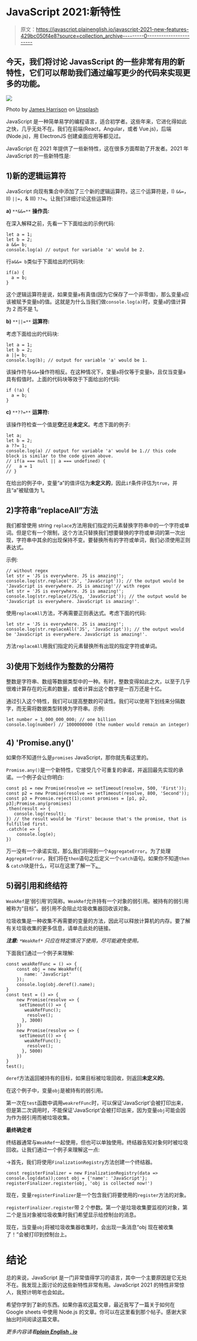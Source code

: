 # JavaScript 2021:新特性

> 原文：<https://javascript.plainenglish.io/javascript-2021-new-features-429bc050f4e8?source=collection_archive---------0----------------------->

## 今天，我们将讨论 JavasScript 的一些非常有用的新特性，它们可以帮助我们通过编写更少的代码来实现更多的功能。

![](img/51d6d0642df8b4b12614712ec5550d44.png)

Photo by [James Harrison](https://unsplash.com/@jstrippa?utm_source=medium&utm_medium=referral) on [Unsplash](https://unsplash.com?utm_source=medium&utm_medium=referral)

JavaScript 是一种简单易学的编程语言，适合初学者。这些年来，它进化得如此之快，几乎无处不在。我们在前端(React，Angular，或者 Vue.js)，后端(Node.js)，用 ElectronJS 创建桌面应用等都见过。

JavaScript 在 2021 年提供了一些新特性，这在很多方面帮助了开发者。2021 年 JavaScript 的一些新特性是:

## 1)新的逻辑运算符

JavaScript 向现有集合中添加了三个新的逻辑运算符。这三个运算符是，I) `&&=`，II) `||=`，& III) `??=`。让我们详细讨论这些运算符:

**a)** `**&&=**` **操作员:**

在深入解释之前，先看一下下面给出的示例代码:

```
let a = 1;
let b = 2;
a &&= b;
console.log(a) // output for variable 'a' would be 2.
```

行`a&&= b`类似于下面给出的代码块:

```
if(a) {
  a = b;
}
```

这个逻辑运算符是说，如果变量`a`有真值(因为它保存了一个非零值)，那么变量`a`应该被赋予变量`b`的值。这就是为什么当我们做`console.log(a)`时，变量`a`的值计算为 2 而不是 1。

**b)** `**||=**` **运算符:**

考虑下面给出的代码块:

```
let a = 1;
let b = 2;
a ||= b;
console.log(b); // output for variable 'a' would be 1.
```

该操作符与`&&=`操作符相反。在这种情况下，变量`a`将仅等于变量`b`，且仅当变量`a`具有假值时。上面的代码块等效于下面给出的代码:

```
if (!a) {
  a = b;
}
```

**c)** `**??=**` **运算符:**

该操作符检查一个值是**空**还是**未定义**。考虑下面的例子:

```
let a;
let b = 2;
a ??= 1;
console.log(a) // output for variable 'a' would be 1.// this code block is similar to the code given above.
// if(a === null || a === undefined) {
//   a = 1
// }
```

在给出的例子中，变量“a”的值评估为**未定义的**，因此`if`条件评估为`true`，并且“a”被赋值为 1。

## 2)字符串“replaceAll”方法

我们都曾使用 string `replace`方法用我们指定的元素替换字符串中的一个字符或单词。但是它有一个限制，这个方法只替换我们想要替换的字符或单词的第一次出现，字符串中其余的出现保持不变。要替换所有的字符或单词，我们必须使用正则表达式。

示例:

```
// without regex
let str = 'JS is everywhere. JS is amazing!';
console.log(str.replace('JS', 'JavaScript')); // the output would be 'JavaScript is everywhere. JS is amazing!'// with regex
let str = 'JS is everywhere. JS is amazing!';
console.log(str.replace(/JS/g, 'JavaScript')); // the output would be 'JavaScript is everywhere. JavaScript is amazing!'.
```

使用`replaceAll`方法，不再需要正则表达式。考虑下面的代码:

```
let str = 'JS is everywhere. JS is amazing!';
console.log(str.replaceAll('JS', 'JavaScript')); // the output would be 'JavaScript is everywhere. JavaScript is amazing!'.
```

方法`replaceAll`用我们指定的元素替换所有出现的指定字符或单词。

## 3)使用下划线作为整数的分隔符

整数是字符串、数组等数据类型中的一种。有时，整数变得如此之大，以至于几乎很难计算存在的元素的数量，或者计算出这个数字是一百万还是十亿。

通过引入这个特性，我们可以提高整数的可读性。我们可以使用下划线来分隔数字，而无需将数据类型转换为字符串。示例:

```
let number = 1_000_000_000; // one billion
console.log(number) // 1000000000 (the number would remain an integer)
```

## 4) 'Promise.any()'

如果你不知道什么是`promises` JavaScript，那你就先看这里的。

`Promise.any()`是一个新特性，它接受几个可重复的承诺，并返回最先实现的承诺。一个例子会让你明白:

```
const p1 = new Promise(resolve => setTimeout(resolve, 500, 'First'));
const p2 = new Promise(resolve => setTimeout(resolve, 800, 'Second'));
const p3 = Promsie.reject(1);const promises = [p1, p2, p3];Promise.any(promises)
.then(result => {
   console.log(result);
}) // the result would be 'First' because that's the promise, that is fulfilled first.
.catch(e => {
    console.log(e);
})
```

万一没有一个承诺实现，那么我们将得到一个`AggregateError`。为了处理`AggregateError`，我们将在`then`语句之后定义一个`catch`语句。如果你不知道`then` & `catch`块是什么，可以在这里了解一下[。](https://developer.mozilla.org/en-US/docs/Web/JavaScript/Guide/Using_promises)

## 5)弱引用和终结符

`WeakRef`是‘弱引用’的简称。`WeakRef`允许持有一个对象的弱引用。被持有的弱引用被称为“目标”。弱引用不会阻止垃圾收集器回收该对象。

垃圾收集是一种收集不再需要的变量的方法，因此可以释放计算机的内存。要了解有关垃圾收集的更多信息，请单击此处的链接。

***注意:*** `*WeakRef*` *只应在特定情况下使用，尽可能避免使用。*

下面我们通过一个例子来理解:

```
const weakRefFunc = () => {
    const obj = new WeakRef({
       name: 'JavaScript'
    });
    console.log(obj.deref().name);
}
const test = () => {
    new Promise(resolve => {
     setTimeout(() => {
       weakRefFunc();
        resolve();
      }, 3000)
    })
    new Promise(resolve => {
     setTimeout(() => {
       weakRefFunc();
        resolve();
      }, 5000)
    })
}
test();
```

`deref`方法返回被持有的目标，如果目标被垃圾回收，则返回**未定义的**。

在这个例子中，变量`obj`是被持有的弱引用。

第一次在`test`函数中调用`weakrefFunc`时，可以保证‘JavaScript’会被打印出来，但是第二次调用时，不能保证‘JavaScript’会被打印出来，因为变量`obj`可能会因为作为弱引用而被垃圾收集。

**最终确定者**

终结器通常与`WeakRef`一起使用，但也可以单独使用。终结器告知对象何时被垃圾回收。让我们通过一个例子来理解这一点:

→首先，我们将使用`FinalizationRegistry`方法创建一个终结器。

```
const registerFinalizer = new FinalizationRegistry(data => console.log(data));const obj = {'name': 'JavaScript'};
registerFinalizer.register(obj, 'obj is collected now!')
```

现在，变量`registerFinalizer`是一个包含我们将要使用的`register`方法的对象。

`registerFinalizer.register`带 2 个参数。第一个是垃圾收集要监视的对象，第二个是当对象被垃圾收集时我们希望显示给控制台的消息。

现在，当变量`obj`将被垃圾收集器收集时，会出现一条消息“obj 现在被收集了！”会被打印到控制台上。

# 结论

总的来说，JavaScript 是一门非常值得学习的语言，其中一个主要原因是它无处不在。我发现上面讨论的这些新特性非常有用。JavaScript 2021 的特性非常惊人，我预计明年也会如此。

希望你学到了新的东西。如果你喜欢这篇文章，最近我写了一篇关于如何在 Google sheets 中使用 Node.js 的文章。你可以在这里看到那个帖子。感谢大家抽出时间阅读这篇文章。

*更多内容请看*[***plain English . io***](http://plainenglish.io)